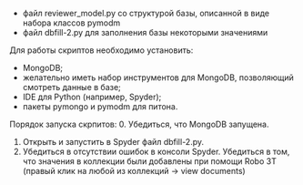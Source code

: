 - файл reviewer_model.py со структурой базы, описанной в виде набора классов pymodm
- файл dbfill-2.py для заполнения базы некоторыми значениями

Для работы скриптов необходимо установить:
- MongoDB;
- желательно иметь набор инструментов для MongoDB, позволяющий смотреть данные в базе;
- IDE для Python (например, Spyder);
- пакеты pymongo и pymodm для питона.

Порядок запуска скрпитов:
0. Убедиться, что MongoDB запущена.
1. Открыть и запустить в Spyder файл dbfill-2.py.
2. Убедиться в отсутствии ошибок в консоли Spyder. Убедиться в том, что значения в коллекции были добавлены при помощи Robo 3T (правый клик на любой из коллекций -> view documents)
